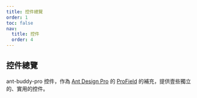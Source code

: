 ```yaml
---
title: 控件總覽
order: 1
toc: false
nav:
  title: 控件
  order: 4
---
```


## 控件總覽

ant-buddy-pro 控件，作為 [Ant Design Pro](https://pro.ant.design/) 的 [ProField](https://github.com/ant-design/pro-components/tree/master/packages/field) 的補充，提供壹些獨立的、實用的控件。
